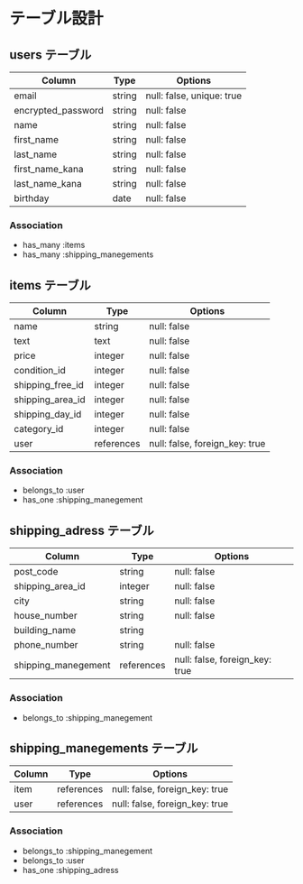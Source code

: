 # テーブル設計

## users テーブル

| Column              | Type       | Options                   |
| --------            | ------     | -----------               |
| email               | string     | null: false, unique: true |
| encrypted_password  | string     | null: false               |
| name                | string     | null: false               |
| first_name          | string     | null: false               |
| last_name           | string     | null: false               |
| first_name_kana     | string     | null: false               |
| last_name_kana      | string     | null: false               |
| birthday            | date       | null: false               |

### Association

- has_many :items
- has_many :shipping_manegements

## items テーブル

| Column           | Type       | Options                        |
| --------         | ------     | -----------                    |
| name             | string     | null: false                    |
| text             | text       | null: false                    |
| price            | integer    | null: false                    |
| condition_id     | integer    | null: false                    |
| shipping_free_id | integer    | null: false                    |
| shipping_area_id | integer    | null: false                    |
| shipping_day_id  | integer    | null: false                    |
| category_id      | integer    | null: false                    |
| user             | references | null: false, foreign_key: true |

### Association

- belongs_to :user
- has_one :shipping_manegement

## shipping_adress テーブル

| Column              | Type       | Options                        |
| --------            | ------     | -----------                    |
| post_code           | string     | null: false                    |
| shipping_area_id    | integer    | null: false                    |
| city                | string     | null: false                    |
| house_number        | string     | null: false                    |
| building_name       | string     |                                |
| phone_number        | string     | null: false                    |
| shipping_manegement | references | null: false, foreign_key: true |

### Association

- belongs_to :shipping_manegement

## shipping_manegements テーブル

| Column          | Type       | Options                        |
| --------        | ------     | -----------                    |
| item            | references | null: false, foreign_key: true |
| user            | references | null: false, foreign_key: true |

### Association

- belongs_to :shipping_manegement
- belongs_to :user
- has_one :shipping_adress